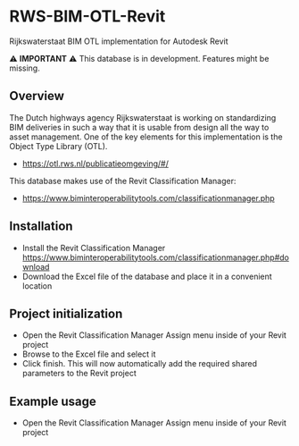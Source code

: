 # RWS-BIM-OTL-Revit
Rijkswaterstaat BIM OTL implementation for Autodesk Revit

⚠️ **IMPORTANT** ⚠️
This database is in development. Features might be missing.


## Overview
The Dutch highways agency Rijkswaterstaat is working on standardizing BIM deliveries in such a way that it is usable from design all the way to asset management.
One of the key elements for this implementation is the Object Type Library (OTL).
- https://otl.rws.nl/publicatieomgeving/#/

This database makes use of the Revit Classification Manager:
- https://www.biminteroperabilitytools.com/classificationmanager.php


## Installation
- Install the Revit Classification Manager https://www.biminteroperabilitytools.com/classificationmanager.php#download
- Download the Excel file of the database and place it in a convenient location


## Project initialization
- Open the Revit Classification Manager Assign menu inside of your Revit project
- Browse to the Excel file and select it 
- Click finish. This will now automatically add the required shared parameters to the Revit project


## Example usage
- Open the Revit Classification Manager Assign menu inside of your Revit project

